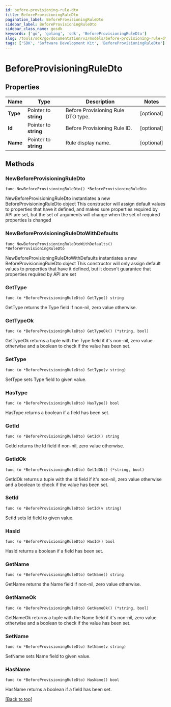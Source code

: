 ```yaml
---
id: before-provisioning-rule-dto
title: BeforeProvisioningRuleDto
pagination_label: BeforeProvisioningRuleDto
sidebar_label: BeforeProvisioningRuleDto
sidebar_class_name: gosdk
keywords: ['go', 'golang', 'sdk', 'BeforeProvisioningRuleDto'] 
slug: /tools/sdk/go/documentation/v3/models/before-provisioning-rule-dto
tags: ['SDK', 'Software Development Kit', 'BeforeProvisioningRuleDto']
---
```


# BeforeProvisioningRuleDto

## Properties

Name | Type | Description | Notes
------------ | ------------- | ------------- | -------------
**Type** | Pointer to **string** | Before Provisioning Rule DTO type. | [optional] 
**Id** | Pointer to **string** | Before Provisioning Rule ID. | [optional] 
**Name** | Pointer to **string** | Rule display name. | [optional] 

## Methods

### NewBeforeProvisioningRuleDto

`func NewBeforeProvisioningRuleDto() *BeforeProvisioningRuleDto`

NewBeforeProvisioningRuleDto instantiates a new BeforeProvisioningRuleDto object
This constructor will assign default values to properties that have it defined,
and makes sure properties required by API are set, but the set of arguments
will change when the set of required properties is changed

### NewBeforeProvisioningRuleDtoWithDefaults

`func NewBeforeProvisioningRuleDtoWithDefaults() *BeforeProvisioningRuleDto`

NewBeforeProvisioningRuleDtoWithDefaults instantiates a new BeforeProvisioningRuleDto object
This constructor will only assign default values to properties that have it defined,
but it doesn't guarantee that properties required by API are set

### GetType

`func (o *BeforeProvisioningRuleDto) GetType() string`

GetType returns the Type field if non-nil, zero value otherwise.

### GetTypeOk

`func (o *BeforeProvisioningRuleDto) GetTypeOk() (*string, bool)`

GetTypeOk returns a tuple with the Type field if it's non-nil, zero value otherwise
and a boolean to check if the value has been set.

### SetType

`func (o *BeforeProvisioningRuleDto) SetType(v string)`

SetType sets Type field to given value.

### HasType

`func (o *BeforeProvisioningRuleDto) HasType() bool`

HasType returns a boolean if a field has been set.

### GetId

`func (o *BeforeProvisioningRuleDto) GetId() string`

GetId returns the Id field if non-nil, zero value otherwise.

### GetIdOk

`func (o *BeforeProvisioningRuleDto) GetIdOk() (*string, bool)`

GetIdOk returns a tuple with the Id field if it's non-nil, zero value otherwise
and a boolean to check if the value has been set.

### SetId

`func (o *BeforeProvisioningRuleDto) SetId(v string)`

SetId sets Id field to given value.

### HasId

`func (o *BeforeProvisioningRuleDto) HasId() bool`

HasId returns a boolean if a field has been set.

### GetName

`func (o *BeforeProvisioningRuleDto) GetName() string`

GetName returns the Name field if non-nil, zero value otherwise.

### GetNameOk

`func (o *BeforeProvisioningRuleDto) GetNameOk() (*string, bool)`

GetNameOk returns a tuple with the Name field if it's non-nil, zero value otherwise
and a boolean to check if the value has been set.

### SetName

`func (o *BeforeProvisioningRuleDto) SetName(v string)`

SetName sets Name field to given value.

### HasName

`func (o *BeforeProvisioningRuleDto) HasName() bool`

HasName returns a boolean if a field has been set.


[[Back to top]](#) 


